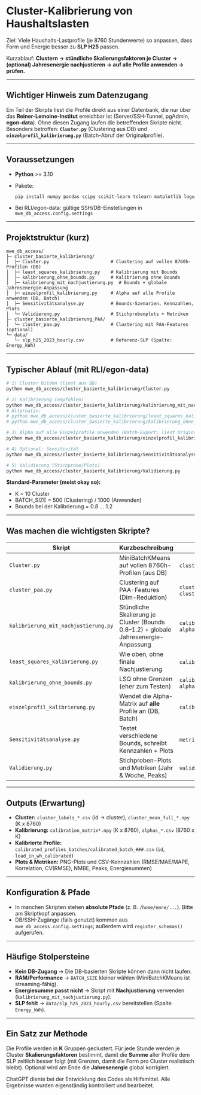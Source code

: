 # Cluster-Kalibrierung von Haushaltslasten

Ziel: Viele Haushalts-Lastprofile (je 8760 Stundenwerte) so anpassen, dass Form und Energie besser zu **SLP H25** passen.

Kurzablauf:
**Clustern → stündliche Skalierungsfaktoren je Cluster → (optional) Jahresenergie nachjustieren → auf alle Profile anwenden → prüfen.**

---

## Wichtiger Hinweis zum Datenzugang

Ein Teil der Skripte liest die Profile direkt aus einer Datenbank, die nur über das **Reiner-Lemoine-Institut** erreichbar ist (Server/SSH-Tunnel, pgAdmin, **egon-data**).
Ohne diesen Zugang laufen die betreffenden Skripte nicht. Besonders betroffen: **`Cluster.py`** (Clustering aus DB) und **`einzelprofil_kalibrierung.py`** (Batch-Abruf der Originalprofile).

---

## Voraussetzungen

* **Python** >= 3.10
* Pakete:

  ```bash
  pip install numpy pandas scipy scikit-learn tslearn matplotlib loguru
  ```
* Bei RLI/egon-data: gültige SSH/DB-Einstellungen in `mwe_db_access.config.settings`

---

## Projektstruktur (kurz)

```
mwe_db_access/
├─ cluster_basierte_kalibrierung/
│  ├─ Cluster.py                       # Clustering auf vollen 8760h-Profilen (DB)
│  ├─ least_squares_kalibrierung.py    # Kalibrierung mit Bounds
│  ├─ kalibrierung_ohne_bounds.py      # Kalibrierung ohne Bounds
│  ├─ kalibrierung_mit_nachjustierung.py  # Bounds + globale Jahresenergie-Anpassung
│  ├─ einzelprofil_kalibrierung.py     # Alpha auf alle Profile anwenden (DB, Batch)
│  ├─ Sensitivitätsanalyse.py          # Bounds-Szenarien, Kennzahlen, Plots
│  └─ Validierung.py                   # Stichprobenplots + Metriken
├─ cluster_basierte_kalibrierung_PAA/
│  └─ cluster_paa.py                   # Clustering mit PAA-Features (optional)
└─ data/
   └─ slp_h25_2023_hourly.csv          # Referenz-SLP (Spalte: Energy_kWh)
```

---

## Typischer Ablauf (mit RLI/egon-data)

```bash
# 1) Cluster bilden (liest aus DB)
python mwe_db_access/cluster_basierte_kalibrierung/Cluster.py

# 2) Kalibrierung (empfohlen)
python mwe_db_access/cluster_basierte_kalibrierung/kalibrierung_mit_nachjustierung.py
# Alternativ:
# python mwe_db_access/cluster_basierte_kalibrierung/least_squares_kalibrierung.py
# python mwe_db_access/cluster_basierte_kalibrierung/kalibrierung_ohne_bounds.py

# 3) Alpha auf alle Einzelprofile anwenden (Batch-Export; liest Originalprofile aus DB)
python mwe_db_access/cluster_basierte_kalibrierung/einzelprofil_kalibrierung.py

# 4) Optional: Sensitivität
python mwe_db_access/cluster_basierte_kalibrierung/Sensitivitätsanalyse.py

# 5) Validierung (Stichprobe/Plots)
python mwe_db_access/cluster_basierte_kalibrierung/Validierung.py
```

**Standard-Parameter (meist okay so):**

* K = 10 Cluster
* BATCH\_SIZE = 500 (Clustering) / 1000 (Anwenden)
* Bounds bei der Kalibrierung = 0.8 … 1.2

---

## Was machen die wichtigsten Skripte?

| Skript                               | Kurzbeschreibung                                                                    | Wichtige Outputs                                                                 |
| ------------------------------------ | ----------------------------------------------------------------------------------- | -------------------------------------------------------------------------------- |
| `Cluster.py`                         | MiniBatchKMeans auf vollen 8760h-Profilen (aus DB)                                  | `cluster_labels_full_ts.csv`, `cluster_mean_full_ts.npy`                         |
| `cluster_paa.py`                     | Clustering auf PAA-Features (Dim-Reduktion)                                         | `cluster_labels_paa.csv`, `cluster_centers_paa.npy`, `cluster_mean_full_paa.npy` |
| `kalibrierung_mit_nachjustierung.py` | Stündliche Skalierung je Cluster (Bounds 0.8–1.2) + globale Jahresenergie-Anpassung | `calibration_matrix_bounded_adjusted.npy`, `alphas_bounded_adjusted.csv`         |
| `least_squares_kalibrierung.py`      | Wie oben, ohne finale Nachjustierung                                                | `calibration_matrix.npy`, `alphas_full_matrix.csv`                               |
| `kalibrierung_ohne_bounds.py`        | LSQ ohne Grenzen (eher zum Testen)                                                  | `calibration_matrix_unbounded.npy`, `alphas_unbounded.csv`                       |
| `einzelprofil_kalibrierung.py`       | Wendet die Alpha-Matrix auf **alle** Profile an (DB, Batch)                         | `calibrated_profiles_batches/calibrated_batch_###.csv`                           |
| `Sensitivitätsanalyse.py`            | Testet verschiedene Bounds, schreibt Kennzahlen + Plots                             | `metrics_*.csv`, `plots_*.png`                                                   |
| `Validierung.py`                     | Stichproben-Plots und Metriken (Jahr & Woche, Peaks)                                | `validation_plots/*.png`, `validation_plots/*.csv`                               |

---

## Outputs (Erwartung)

* **Cluster:** `cluster_labels_*.csv` (id -> cluster), `cluster_mean_full_*.npy` (K x 8760)
* **Kalibrierung:** `calibration_matrix*.npy` (K x 8760), `alphas_*.csv` (8760 x K)
* **Kalibrierte Profile:** `calibrated_profiles_batches/calibrated_batch_###.csv` (`id`, `load_in_wh_calibrated`)
* **Plots & Metriken:** PNG-Plots und CSV-Kennzahlen (RMSE/MAE/MAPE, Korrelation, CV(RMSE), NMBE, Peaks, Energiesummen)

---

## Konfiguration & Pfade

* In manchen Skripten stehen **absolute Pfade** (z. B. `/home/emre/...`). Bitte am Skriptkopf anpassen.
* DB/SSH-Zugänge (falls genutzt) kommen aus `mwe_db_access.config.settings`; außerdem wird `register_schemas()` aufgerufen.

---

## Häufige Stolpersteine

* **Kein DB-Zugang** → Die DB-basierten Skripte können dann nicht laufen.
* **RAM/Performance** → `BATCH_SIZE` kleiner wählen (MiniBatchKMeans ist streaming-fähig).
* **Energiesumme passt nicht** → Skript mit **Nachjustierung** verwenden (`kalibrierung_mit_nachjustierung.py`).
* **SLP fehlt** → `data/slp_h25_2023_hourly.csv` bereitstellen (Spalte `Energy_kWh`).

---

## Ein Satz zur Methode

Die Profile werden in **K** Gruppen geclustert. Für jede Stunde werden je Cluster **Skalierungsfaktoren** bestimmt, damit die **Summe** aller Profile dem SLP zeitlich besser folgt (mit Grenzen, damit die Form pro Cluster realistisch bleibt). Optional wird am Ende die **Jahresenergie** global korrigiert.


ChatGPT diente bei der Entwicklung des Codes als Hilfsmittel. Alle Ergebnisse wurden eigenständig kontrolliert und bearbeitet.


